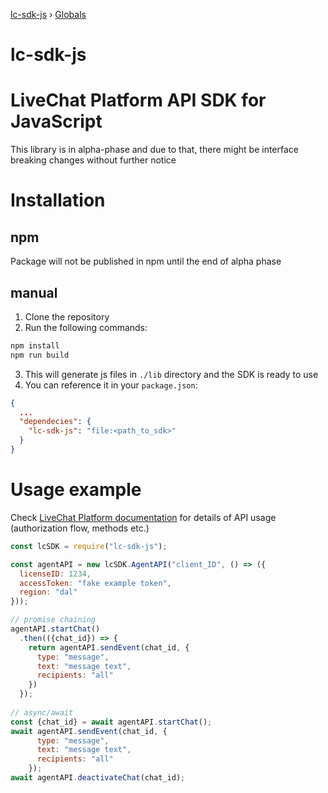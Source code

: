[lc-sdk-js](README.md) › [Globals](globals.md)

# lc-sdk-js

# LiveChat Platform API SDK for JavaScript

This library is in alpha-phase and due to that, there might be interface breaking changes without further notice

# Installation
## npm
Package will not be published in npm until the end of alpha phase

## manual
1. Clone the repository
2. Run the following commands:
  ```bash
  npm install
  npm run build
  ```
3. This will generate js files in `./lib` directory and the SDK is ready to use
4. You can reference it in your `package.json`:
```json
{
  ...
  "dependecies": {
    "lc-sdk-js": "file:<path_to_sdk>"
  }
}
```

# Usage example

Check [LiveChat Platform documentation](https://developers.livechat.com/docs/) for details of API usage (authorization flow, methods etc.)

```javascript
const lcSDK = require("lc-sdk-js");

const agentAPI = new lcSDK.AgentAPI("client_ID", () => ({
  licenseID: 1234,
  accessToken: "fake example token",
  region: "dal"
}));

// promise chaining
agentAPI.startChat()
  .then(({chat_id}) => {
    return agentAPI.sendEvent(chat_id, {
      type: "message",
      text: "message text",
      recipients: "all"
    })
  });
  
// async/await
const {chat_id} = await agentAPI.startChat();
await agentAPI.sendEvent(chat_id, {
      type: "message",
      text: "message text",
      recipients: "all"
    });
await agentAPI.deactivateChat(chat_id);
```
